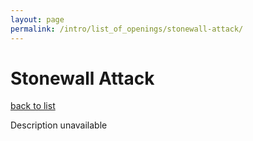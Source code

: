 ```yaml
---
layout: page
permalink: /intro/list_of_openings/stonewall-attack/
---
```


# Stonewall Attack

[back to list](..)

Description unavailable